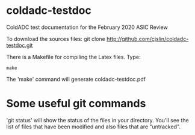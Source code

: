 # coldadc-testdoc
ColdADC test documentation for the February 2020 ASIC Review


To download the sources files:
  git clone http://github.com/cjslin/coldadc-testdoc.git



There is a Makefile for compiling the Latex files. Type:
``` 
make
```
The 'make' command will generate coldadc-testdoc.pdf

# Some useful git commands

'git status' will show the status of the files in your directory. You'll see the list of files that have been modified and also files that are "untracked".


